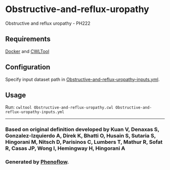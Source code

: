 # Obstructive-and-reflux-uropathy

Obstructive and reflux uropathy - PH222

## Requirements

[Docker](https://docs.docker.com/install/) and [CWLTool](https://github.com/common-workflow-language/cwltool#install)

## Configuration

Specify input dataset path in [Obstructive-and-reflux-uropathy-inputs.yml](Obstructive-and-reflux-uropathy-inputs.yml).

## Usage

Run: `cwltool Obstructive-and-reflux-uropathy.cwl Obstructive-and-reflux-uropathy-inputs.yml`

***

### Based on original definition developed by Kuan V, Denaxas S, Gonzalez-Izquierdo A, Direk K, Bhatti O, Husain S, Sutaria S, Hingorani M, Nitsch D, Parisinos C, Lumbers T, Mathur R, Sofat R, Casas JP, Wong I, Hemingway H, Hingorani A
### Generated by [Phenoflow](https://kclhi.org/phenoflow).
